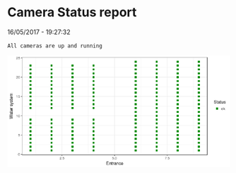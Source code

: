 Camera Status report
================
16/05/2017 - 19:27:32

    All cameras are up and running

![](camreport_files/figure-markdown_github/unnamed-chunk-2-1.png)
